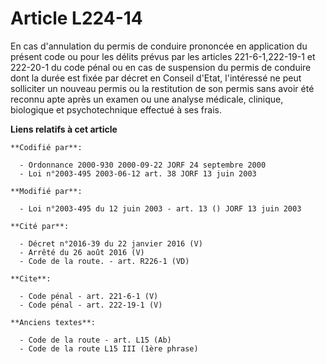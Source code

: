 # Article L224-14

En cas d'annulation du permis de conduire prononcée en application du présent code ou pour les délits prévus par les articles
221-6-1,222-19-1 et 222-20-1 du code pénal ou en cas de suspension du permis de conduire dont la durée est fixée par décret
en Conseil d'Etat, l'intéressé ne peut solliciter un nouveau permis ou la restitution de son permis sans avoir été reconnu
apte après un examen ou une analyse médicale, clinique, biologique et psychotechnique effectué à ses frais.

**Liens relatifs à cet article**

	**Codifié par**:

	  - Ordonnance 2000-930 2000-09-22 JORF 24 septembre 2000
	  - Loi n°2003-495 2003-06-12 art. 38 JORF 13 juin 2003

	**Modifié par**:

	  - Loi n°2003-495 du 12 juin 2003 - art. 13 () JORF 13 juin 2003

	**Cité par**:

	  - Décret n°2016-39 du 22 janvier 2016 (V)
	  - Arrêté du 26 août 2016 (V)
	  - Code de la route. - art. R226-1 (VD)

	**Cite**:

	  - Code pénal - art. 221-6-1 (V)
	  - Code pénal - art. 222-19-1 (V)

	**Anciens textes**:

	  - Code de la route - art. L15 (Ab)
	  - Code de la route L15 III (1ère phrase)
